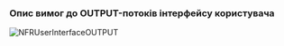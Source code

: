 ### Опис вимог до OUTPUT-потоків інтерфейсу користувача
![NFRUserInterfaceOUTPUT](https://user-images.githubusercontent.com/79920734/195883347-6814b62c-07ba-4a82-bdbf-8b3166d41d63.jpg)
